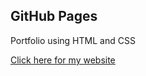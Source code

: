 ## GitHub Pages

Portfolio using HTML and CSS

[Click here for my website](https://nikhil1qwer.github.io./Portfolio/)
